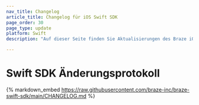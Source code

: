 ```yaml
---
nav_title: Changelog
article_title: Changelog für iOS Swift SDK
page_order: 30
page_type: update
platform: Swift
description: "Auf dieser Seite finden Sie Aktualisierungen des Braze iOS Swift SDK Changelogs."

---
```


# Swift SDK Änderungsprotokoll

{% markdown_embed https://raw.githubusercontent.com/braze-inc/braze-swift-sdk/main/CHANGELOG.md %}

